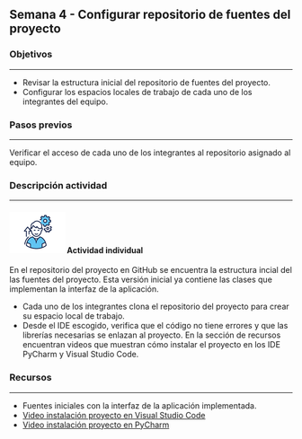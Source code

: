 ## Semana 4 - Configurar repositorio de fuentes del proyecto

### Objetivos

----

* Revisar la estructura inicial del repositorio de fuentes del proyecto.
* Configurar los espacios locales de trabajo de cada uno de los integrantes del equipo.
   
### Pasos previos
----

Verificar el acceso de cada uno de los integrantes al repositorio asignado al equipo.

### Descripción actividad

----


#### ![](./../../assets/images/individuo.png) Actividad individual

En el repositorio del proyecto en GitHub se encuentra la estructura incial del las fuentes del proyecto. Esta versión inicial ya contiene las clases que implementan la interfaz de la aplicación.  

* Cada uno de los integrantes clona el repositorio del proyecto para crear su espacio local de trabajo. 
* Desde el IDE escogido, verifica que el código no tiene errores y que las librerías necesarias se enlazan al proyecto. En la sección de recursos encuentran videos que muestran cómo instalar el proyecto en los IDE PyCharm y Visual Studio Code.


### Recursos

---
* Fuentes iniciales con la interfaz de la aplicación implementada.
* [Video instalación proyecto en Visual Studio Code](https://uniandes.sharepoint.com/:v:/s/misw4101-202111-sesiones/EfYfRQUCN5BevxTiYxStj_gBsGkROrGvkQTRrwNdzPFqpQ?nav=eyJyZWZlcnJhbEluZm8iOnsicmVmZXJyYWxBcHAiOiJTdHJlYW1XZWJBcHAiLCJyZWZlcnJhbFZpZXciOiJTaGFyZURpYWxvZy1MaW5rIiwicmVmZXJyYWxBcHBQbGF0Zm9ybSI6IldlYiIsInJlZmVycmFsTW9kZSI6InZpZXcifX0%3D&e=gYsQfL)
* [Video instalación proyecto en PyCharm](https://uniandes.sharepoint.com/:v:/s/misw4101-202111-sesiones/ETBIH-8YfKZVItds4QRXjz8Bp744bjx2ozC3Zz5k9bnEMg?nav=eyJyZWZlcnJhbEluZm8iOnsicmVmZXJyYWxBcHAiOiJTdHJlYW1XZWJBcHAiLCJyZWZlcnJhbFZpZXciOiJTaGFyZURpYWxvZy1MaW5rIiwicmVmZXJyYWxBcHBQbGF0Zm9ybSI6IldlYiIsInJlZmVycmFsTW9kZSI6InZpZXcifX0%3D&e=s1PjRp)


